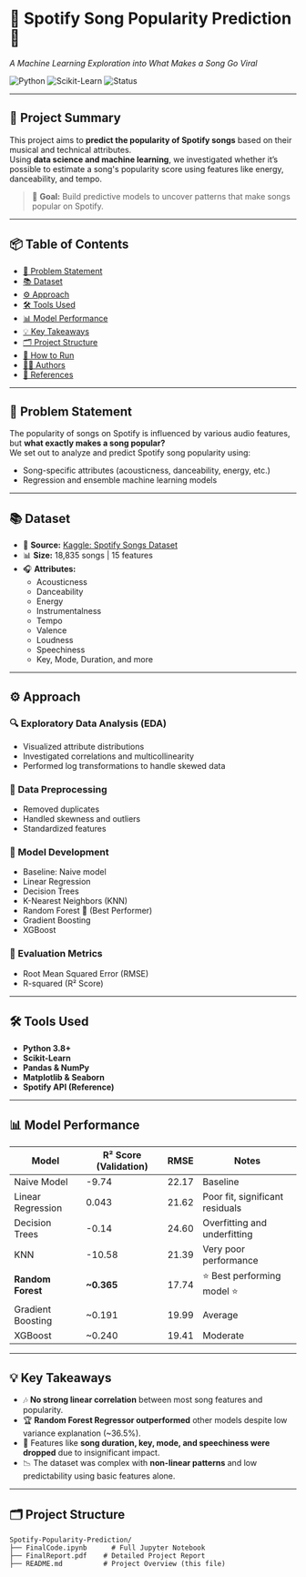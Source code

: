 # 🎵 Spotify Song Popularity Prediction 🎵  
*A Machine Learning Exploration into What Makes a Song Go Viral*  

![Python](https://img.shields.io/badge/Python-3.8%2B-blue?logo=python&logoColor=white) 
![Scikit-Learn](https://img.shields.io/badge/Scikit--Learn-Modeling-orange?logo=Scikit-Learn&logoColor=white) 
![Status](https://img.shields.io/badge/Project-Completed-brightgreen)  

---

## 🚀 Project Summary
This project aims to **predict the popularity of Spotify songs** based on their musical and technical attributes.  
Using **data science and machine learning**, we investigated whether it’s possible to estimate a song's popularity score using features like energy, danceability, and tempo.

> 🎯 **Goal:** Build predictive models to uncover patterns that make songs popular on Spotify.

---

## 📦 Table of Contents
- [🎯 Problem Statement](#-problem-statement)
- [📚 Dataset](#-dataset)
- [⚙️ Approach](#️-approach)
- [🛠️ Tools Used](#️-tools-used)
- [📊 Model Performance](#-model-performance)
- [💡 Key Takeaways](#-key-takeaways)
- [🗂️ Project Structure](#️-project-structure)
- [🚀 How to Run](#-how-to-run)
- [👩‍💻 Authors](#-authors)
- [📄 References](#-references)

---

## 🎯 Problem Statement
The popularity of songs on Spotify is influenced by various audio features, but **what exactly makes a song popular?**  
We set out to analyze and predict Spotify song popularity using:
- Song-specific attributes (acousticness, danceability, energy, etc.)
- Regression and ensemble machine learning models

---

## 📚 Dataset
- 📂 **Source:** [Kaggle: Spotify Songs Dataset](https://www.kaggle.com/datasets/edalrami/19000-spotify-songs)
- 📊 **Size:** 18,835 songs | 15 features
- 🎧 **Attributes:**
  - Acousticness
  - Danceability
  - Energy
  - Instrumentalness
  - Tempo
  - Valence
  - Loudness
  - Speechiness
  - Key, Mode, Duration, and more

---

## ⚙️ Approach
### 🔍 Exploratory Data Analysis (EDA)
- Visualized attribute distributions
- Investigated correlations and multicollinearity
- Performed log transformations to handle skewed data

### 🧹 Data Preprocessing
- Removed duplicates
- Handled skewness and outliers
- Standardized features

### 🧮 Model Development
- Baseline: Naive model
- Linear Regression
- Decision Trees
- K-Nearest Neighbors (KNN)
- Random Forest 🌟 (Best Performer)
- Gradient Boosting
- XGBoost

### 📐 Evaluation Metrics
- Root Mean Squared Error (RMSE)
- R-squared (R² Score)

---

## 🛠️ Tools Used
- **Python 3.8+**
- **Scikit-Learn**
- **Pandas & NumPy**
- **Matplotlib & Seaborn**
- **Spotify API (Reference)**

---

## 📊 Model Performance
| Model                | R² Score (Validation) | RMSE   | Notes                           |
|---------------------|------------------------|--------|---------------------------------|
| Naive Model          | -9.74                  | 22.17  | Baseline                       |
| Linear Regression    | 0.043                  | 21.62  | Poor fit, significant residuals |
| Decision Trees       | -0.14                  | 24.60  | Overfitting and underfitting    |
| KNN                  | -10.58                 | 21.39  | Very poor performance           |
| **Random Forest**    | **~0.365**             | 17.74  | ⭐ Best performing model ⭐      |
| Gradient Boosting    | ~0.191                 | 19.99  | Average                        |
| XGBoost              | ~0.240                 | 19.41  | Moderate                       |

---

## 💡 Key Takeaways
- 🎶 **No strong linear correlation** between most song features and popularity.
- 🏆 **Random Forest Regressor outperformed** other models despite low variance explanation (~36.5%).
- 🔎 Features like **song duration, key, mode, and speechiness were dropped** due to insignificant impact.
- 📉 The dataset was complex with **non-linear patterns** and low predictability using basic features alone.

---

## 🗂️ Project Structure
```plaintext
Spotify-Popularity-Prediction/
├── FinalCode.ipynb      # Full Jupyter Notebook
├── FinalReport.pdf    # Detailed Project Report
├── README.md          # Project Overview (this file)
